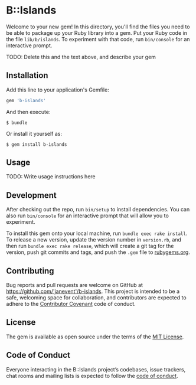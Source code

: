 # B::Islands

Welcome to your new gem! In this directory, you'll find the files you need to be able to package up your Ruby library into a gem. Put your Ruby code in the file `lib/b/islands`. To experiment with that code, run `bin/console` for an interactive prompt.

TODO: Delete this and the text above, and describe your gem

## Installation

Add this line to your application's Gemfile:

```ruby
gem 'b-islands'
```

And then execute:

    $ bundle

Or install it yourself as:

    $ gem install b-islands

## Usage

TODO: Write usage instructions here

## Development

After checking out the repo, run `bin/setup` to install dependencies. You can also run `bin/console` for an interactive prompt that will allow you to experiment.

To install this gem onto your local machine, run `bundle exec rake install`. To release a new version, update the version number in `version.rb`, and then run `bundle exec rake release`, which will create a git tag for the version, push git commits and tags, and push the `.gem` file to [rubygems.org](https://rubygems.org).

## Contributing

Bug reports and pull requests are welcome on GitHub at https://github.com/'janevent'/b-islands. This project is intended to be a safe, welcoming space for collaboration, and contributors are expected to adhere to the [Contributor Covenant](http://contributor-covenant.org) code of conduct.

## License

The gem is available as open source under the terms of the [MIT License](https://opensource.org/licenses/MIT).

## Code of Conduct

Everyone interacting in the B::Islands project’s codebases, issue trackers, chat rooms and mailing lists is expected to follow the [code of conduct](https://github.com/'janevent'/b-islands/blob/master/CODE_OF_CONDUCT.md).
